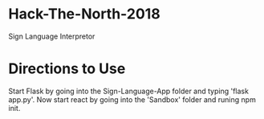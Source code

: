 # Hack-The-North-2018
Sign Language Interpretor
# Directions to Use
Start Flask by going into the Sign-Language-App folder and typing 'flask app.py'.
Now start react by going into the 'Sandbox' folder and runing npm init.

